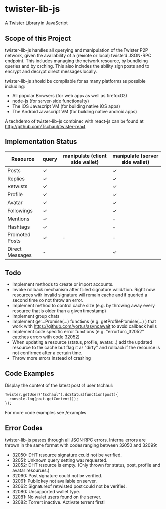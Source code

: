 # twister-lib-js
A [Twister](http://twister.net.co) Library in JavaScript

## Scope of this Project

twister-lib-js handles all querying and manipulation of the Twister P2P network, given the availability of a (remote or local) twisterd JSON-RPC endpoint. This includes managing the network resource, by bundleing queries and by caching. This also includes the ability sign posts and to encrypt and decrypt direct messages locally.

twister-lib-js should be compilable for as many platforms as possible including:
- All popular Browsers (for web apps as well as firefoxOS)
- node-js (for server-side functionality)
- The iOS Javascript VM (for building native iOS apps)
- The Android Javascript VM (for building native android apps)

A techdemo of twister-lib-js combined with react-js can be found at http://github.com/Tschaul/twister-react

## Implementation Status

 Resource | query | manipulate (client side wallet) | manipulate (server side wallet) 
------|-----|-----|------|
 Posts     	| ✓     |                            |	✓						
 Replies     	| ✓     |                            |	✓						
 Retwists     	| ✓     |                            |	✓						
 Profile     	| ✓     |                            |	✓						
 Avatar     	| ✓     |                            |	✓						
 Followings   	| ✓     |                            |	✓						
 Mentions     	| ✓     |                            |	-						
 Hashtags     	| ✓     |                            |	-						
 Promoted Posts|  ✓    |  -                         |	-						
 Direct Messages| -    |                            |	✓						

## Todo

* Implement methods to create or import accounts.
* Invoke rollback mechanism after failed signature validation. Right now resources with invalid signature will remain cache and if queried a second time do not throw an error.
* Implement method to control cache size (e.g. by throwing away every resource that is older than a given timestamp)
* Implement group chats
* Implement get...Promise(...) functions (e.g. getProfilePromise(...) ) that work with https://github.com/yortus/asyncawait to avoid callback hells
* Implement code specific error functions (e.g. "errorfunc_32052" catches errors with code 32052)
* When updating a resource (status, profile, avatar...) add the updated resource to the cache but flag it as "dirty" and rollback if the resource is not confirmed after a certain time.
* Throw more errors instead of crashing

## Code Examples

Display the content of the latest post of user tschaul:

```
Twister.getUser("tschaul").doStatus(function(post){
  console.log(post.getContent());  
});
```

For more code examples see /examples

## Error Codes

twister-lib-js passes through all JSON-RPC errors. Internal errors are thrown in the same format with codes ranging between 32050 and 32099:

* 32050: DHT resource signature could not be verified.
* 32051: Unknown query setting was requested.
* 32052: DHT resource is empty. (Only thrown for status, post, profile and avatar resources.)
* 32060: Post signature could not be verified.
* 32061: Public key not available on server.
* 32062: Signatureof retwisted post could not be verified.
* 32080: Unsupported wallet type.
* 32081: No wallet users found on the server.
* 32082: Torrent inactive. Activate torrent first!
